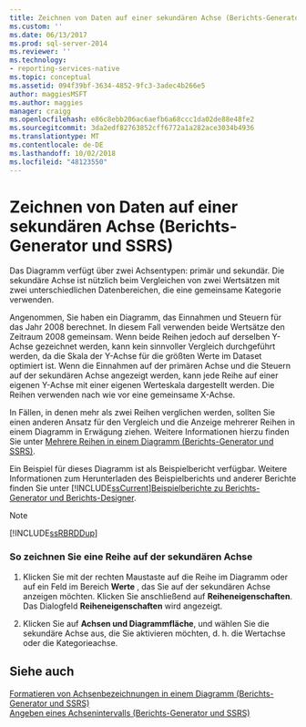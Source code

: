 ```yaml
---
title: Zeichnen von Daten auf einer sekundären Achse (Berichts-Generator und SSRS) | Microsoft-Dokumentation
ms.custom: ''
ms.date: 06/13/2017
ms.prod: sql-server-2014
ms.reviewer: ''
ms.technology:
- reporting-services-native
ms.topic: conceptual
ms.assetid: 094f39bf-3634-4852-9fc3-3adec4b266e5
author: maggiesMSFT
ms.author: maggies
manager: craigg
ms.openlocfilehash: e86c8ebb206ac6aefb6a68ccc1da02de88e48fe2
ms.sourcegitcommit: 3da2edf82763852cff6772a1a282ace3034b4936
ms.translationtype: MT
ms.contentlocale: de-DE
ms.lasthandoff: 10/02/2018
ms.locfileid: "48123550"
---
```

# <a name="plot-data-on-a-secondary-axis-report-builder-and-ssrs"></a>Zeichnen von Daten auf einer sekundären Achse (Berichts-Generator und SSRS)
  Das Diagramm verfügt über zwei Achsentypen: primär und sekundär. Die sekundäre Achse ist nützlich beim Vergleichen von zwei Wertsätzen mit zwei unterschiedlichen Datenbereichen, die eine gemeinsame Kategorie verwenden.  
  
 Angenommen, Sie haben ein Diagramm, das Einnahmen und Steuern für das Jahr 2008 berechnet. In diesem Fall verwenden beide Wertsätze den Zeitraum 2008 gemeinsam. Wenn beide Reihen jedoch auf derselben Y-Achse gezeichnet werden, kann kein sinnvoller Vergleich durchgeführt werden, da die Skala der Y-Achse für die größten Werte im Dataset optimiert ist. Wenn die Einnahmen auf der primären Achse und die Steuern auf der sekundären Achse angezeigt werden, kann jede Reihe auf einer eigenen Y-Achse mit einer eigenen Werteskala dargestellt werden. Die Reihen verwenden nach wie vor eine gemeinsame X-Achse.  
  
 In Fällen, in denen mehr als zwei Reihen verglichen werden, sollten Sie einen anderen Ansatz für den Vergleich und die Anzeige mehrerer Reihen in einem Diagramm in Erwägung ziehen. Weitere Informationen hierzu finden Sie unter [Mehrere Reihen in einem Diagramm &#40;Berichts-Generator und SSRS&#41;](multiple-series-on-a-chart-report-builder-and-ssrs.md).  
  
 Ein Beispiel für dieses Diagramm ist als Beispielbericht verfügbar. Weitere Informationen zum Herunterladen des Beispielberichts und anderer Berichte finden Sie unter [!INCLUDE[ssCurrent](../../includes/sscurrent-md.md)][Beispielberichte zu Berichts-Generator und Berichts-Designer](http://go.microsoft.com/fwlink/?LinkId=198283).  
  
> [!NOTE]  
>  [!INCLUDE[ssRBRDDup](../../includes/ssrbrddup-md.md)]  
  
### <a name="to-plot-a-series-on-the-secondary-axis"></a>So zeichnen Sie eine Reihe auf der sekundären Achse  
  
1.  Klicken Sie mit der rechten Maustaste auf die Reihe im Diagramm oder auf ein Feld im Bereich **Werte** , das Sie auf der sekundären Achse anzeigen möchten. Klicken Sie anschließend auf **Reiheneigenschaften**. Das Dialogfeld **Reiheneigenschaften** wird angezeigt.  
  
2.  Klicken Sie auf **Achsen und Diagrammfläche**, und wählen Sie die sekundäre Achse aus, die Sie aktivieren möchten, d. h. die Wertachse oder die Kategorieachse.  
  
## <a name="see-also"></a>Siehe auch  
 [Formatieren von Achsenbezeichnungen in einem Diagramm &#40;Berichts-Generator und SSRS&#41;](formatting-axis-labels-on-a-chart-report-builder-and-ssrs.md)   
 [Angeben eines Achsenintervalls &#40;Berichts-Generator und SSRS&#41;](specify-an-axis-interval-report-builder-and-ssrs.md)  
  
  
